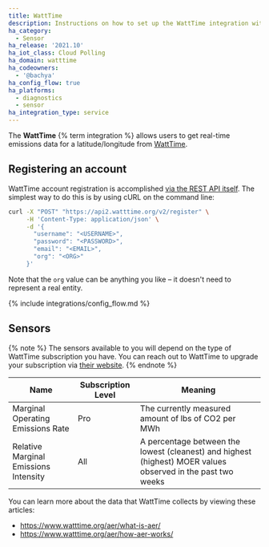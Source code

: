 ```yaml
---
title: WattTime
description: Instructions on how to set up the WattTime integration within Home Assistant.
ha_category:
  - Sensor
ha_release: '2021.10'
ha_iot_class: Cloud Polling
ha_domain: watttime
ha_codeowners:
  - '@bachya'
ha_config_flow: true
ha_platforms:
  - diagnostics
  - sensor
ha_integration_type: service
---
```


The **WattTime** {% term integration %} allows users to get real-time emissions data for a latitude/longitude from [WattTime](https://www.watttime.org).

## Registering an account

WattTime account registration is accomplished [via the REST API itself](https://www.watttime.org/api-documentation/#register-new-user). The simplest way to do this is by using cURL on the command line:

```bash
curl -X "POST" "https://api2.watttime.org/v2/register" \
     -H 'Content-Type: application/json' \
     -d '{
       "username": "<USERNAME>",
       "password": "<PASSWORD>",
       "email": "<EMAIL>",
       "org": "<ORG>"
     }'
```

Note that the `org` value can be anything you like – it doesn't need to represent a real entity.

{% include integrations/config_flow.md %}

## Sensors

{% note %}
The sensors available to you will depend on the type of WattTime subscription you have. You can reach out to WattTime to upgrade your subscription via [their website](https://www.watttime.org/contact/).
{% endnote %}

| Name                                  | Subscription Level | Meaning                                                                                                     |
| ------------------------------------- | ------------------ | ----------------------------------------------------------------------------------------------------------- |
| Marginal Operating Emissions Rate     | Pro                | The currently measured amount of lbs of CO2 per MWh                                                         |
| Relative Marginal Emissions Intensity | All                | A percentage between the lowest (cleanest) and highest (highest) MOER values observed in the past two weeks |

You can learn more about the data that WattTime collects by viewing these articles:

- https://www.watttime.org/aer/what-is-aer/
- https://www.watttime.org/aer/how-aer-works/
